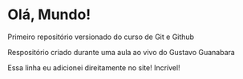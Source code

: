 # Olá, Mundo!
 Primeiro repositório versionado do curso de Git e Github

 Respositório criado durante uma aula ao vivo do Gustavo Guanabara

 Essa linha eu adicionei direitamente no site! Incrível!
